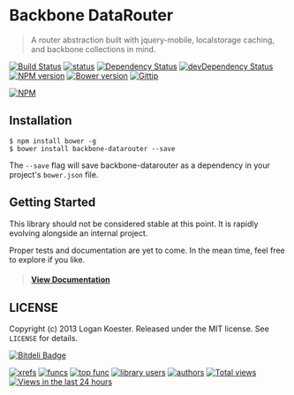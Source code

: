 # Backbone DataRouter
> A router abstraction built with jquery-mobile, localstorage caching, and backbone collections in mind.

[![Build Status](http://ci.ldk.io/logankoester/backbone-datarouter/badge)](http://ci.ldk.io/logankoester/backbone-datarouter/)
[![status](https://sourcegraph.com/api/repos/github.com/logankoester/backbone-datarouter/badges/status.png)](https://sourcegraph.com/github.com/logankoester/backbone-datarouter)
[![Dependency Status](https://david-dm.org/logankoester/backbone-datarouter.png)](https://david-dm.org/logankoester/backbone-datarouter)
[![devDependency Status](https://david-dm.org/logankoester/backbone-datarouter/dev-status.png)](https://david-dm.org/logankoester/backbone-datarouter#info=devDependencies)
[![NPM version](https://badge.fury.io/js/backbone-datarouter.png)](http://badge.fury.io/js/backbone-datarouter)
[![Bower version](https://badge.fury.io/bo/backbone-datarouter.png)](http://badge.fury.io/bo/backbone-datarouter)
[![Gittip](http://img.shields.io/gittip/logankoester.png)](https://www.gittip.com/logankoester/)

[![NPM](https://nodei.co/npm/backbone-datarouter.png?downloads=true)](https://nodei.co/npm/backbone-datarouter/)

## Installation

    $ npm install bower -g
    $ bower install backbone-datarouter --save

The `--save` flag will save backbone-datarouter as a dependency in your project's `bower.json` file.

## Getting Started

This library should not be considered stable at this point. It is rapidly evolving alongside an internal project.

Proper tests and documentation are yet to come. In the mean time, feel free to explore if you like.

> #### [View Documentation](http://coffeedoc.info/github/logankoester/backbone-datarouter/master/)

## LICENSE

Copyright (c) 2013 Logan Koester.
Released under the MIT license. See `LICENSE` for details.

[![Bitdeli Badge](https://d2weczhvl823v0.cloudfront.net/logankoester/backbone-datarouter/trend.png)](https://bitdeli.com/free "Bitdeli Badge")

[![xrefs](https://sourcegraph.com/api/repos/github.com/logankoester/backbone-datarouter/badges/xrefs.png)](https://sourcegraph.com/github.com/logankoester/backbone-datarouter)
[![funcs](https://sourcegraph.com/api/repos/github.com/logankoester/backbone-datarouter/badges/funcs.png)](https://sourcegraph.com/github.com/logankoester/backbone-datarouter)
[![top func](https://sourcegraph.com/api/repos/github.com/logankoester/backbone-datarouter/badges/top-func.png)](https://sourcegraph.com/github.com/logankoester/backbone-datarouter)
[![library users](https://sourcegraph.com/api/repos/github.com/logankoester/backbone-datarouter/badges/library-users.png)](https://sourcegraph.com/github.com/logankoester/backbone-datarouter)
[![authors](https://sourcegraph.com/api/repos/github.com/logankoester/backbone-datarouter/badges/authors.png)](https://sourcegraph.com/github.com/logankoester/backbone-datarouter)
[![Total views](https://sourcegraph.com/api/repos/github.com/logankoester/backbone-datarouter/counters/views.png)](https://sourcegraph.com/github.com/logankoester/backbone-datarouter)
[![Views in the last 24 hours](https://sourcegraph.com/api/repos/github.com/logankoester/backbone-datarouter/counters/views-24h.png)](https://sourcegraph.com/github.com/logankoester/backbone-datarouter)
